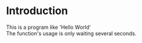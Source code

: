 # Introduction

This is a program like 'Hello World'    
The function's usage is only waiting several seconds.

